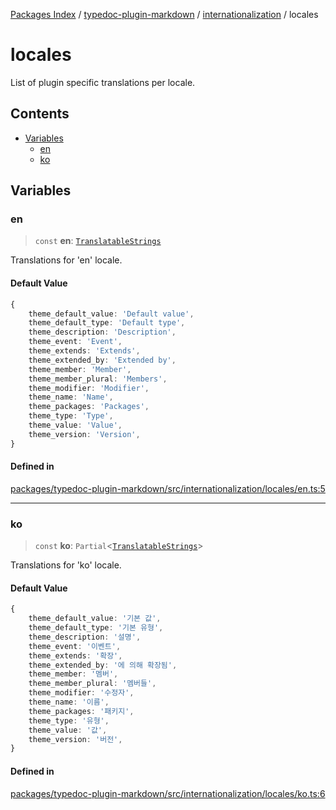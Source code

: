[Packages Index](../../../../README.md) / [typedoc-plugin-markdown](../../../README.md) / [internationalization](../../README.md) / locales

# locales

List of plugin specific translations per locale.

## Contents

* [Variables](#variables)
  * [en](#en)
  * [ko](#ko)

## Variables

### en

> `const` **en**: [`TranslatableStrings`](../types/interfaces/TranslatableStrings.md)

Translations for 'en' locale.

#### Default Value

```ts
{
    theme_default_value: 'Default value',
    theme_default_type: 'Default type',
    theme_description: 'Description',
    theme_event: 'Event',
    theme_extends: 'Extends',
    theme_extended_by: 'Extended by',
    theme_member: 'Member',
    theme_member_plural: 'Members',
    theme_modifier: 'Modifier',
    theme_name: 'Name',
    theme_packages: 'Packages',
    theme_type: 'Type',
    theme_value: 'Value',
    theme_version: 'Version',
}
```

#### Defined in

[packages/typedoc-plugin-markdown/src/internationalization/locales/en.ts:5](https://github.com/typedoc2md/typedoc-plugin-markdown/blob/6040ac7ed52761100f65c71074bb38fe47f3aa71/packages/typedoc-plugin-markdown/src/internationalization/locales/en.ts#L5)

***

### ko

> `const` **ko**: `Partial`\<[`TranslatableStrings`](../types/interfaces/TranslatableStrings.md)>

Translations for 'ko' locale.

#### Default Value

```ts
{
    theme_default_value: '기본 값',
    theme_default_type: '기본 유형',
    theme_description: '설명',
    theme_event: '이벤트',
    theme_extends: '확장',
    theme_extended_by: '에 의해 확장됨',
    theme_member: '멤버',
    theme_member_plural: '멤버들',
    theme_modifier: '수정자',
    theme_name: '이름',
    theme_packages: '패키지',
    theme_type: '유형',
    theme_value: '값',
    theme_version: '버전',
}
```

#### Defined in

[packages/typedoc-plugin-markdown/src/internationalization/locales/ko.ts:6](https://github.com/typedoc2md/typedoc-plugin-markdown/blob/6040ac7ed52761100f65c71074bb38fe47f3aa71/packages/typedoc-plugin-markdown/src/internationalization/locales/ko.ts#L6)
